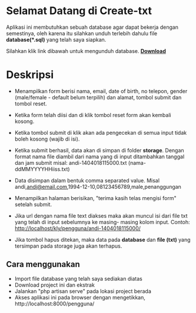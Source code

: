 # Selamat Datang di Create-txt

Aplikasi ini membutuhkan sebuah database agar dapat bekerja dengan semestinya, oleh karena itu silahkan unduh terlebih dahulu file **database(*.sql)** yang telah saya siapkan.

Silahkan klik link dibawah untuk mengunduh database.
[**Download**](https://drive.google.com/open?id=1L1-5L7r7q-LG94t9b4ryG9-MoWRekvvu)

# Deskripsi

-   Menampilkan form berisi nama, email, date of birth, no telepon, gender (male/female - default belum terpilih) dan alamat, tombol submit dan tombol reset.

-   Ketika form telah diisi dan di klik tombol reset form akan kembali kosong.

-   Ketika tombol submit di klik akan ada pengecekan di semua input tidak boleh kosong (wajib di isi).

-   Ketika submit berhasil, data akan di simpan di folder **storage**. Dengan format nama file diambil dari nama yang di input ditambahkan tanggal dan jam submit misal: andi-1404018115000.txt (nama-ddMMYYYYHHiiss.txt)

-   Data disimpan dalam bentuk comma separated value. Misal andi,[andi@email.com](mailto:andi@email.com),1994-12-10,08123456789,male,penanggungan

-   Menampilkan halaman berisikan, "terima kasih telas mengisi form" setelah submit.

-   Jika url dengan nama file text diakses maka akan muncul isi dari file txt yang telah di input sebelumnya ke masing- masing kolom input. Contoh: [http://localhost/kly/pengguna/andi-1404018115000/](http://localhost/kly/pengguna/rudi-1404018115000/)

- Jika tombol hapus ditekan, maka data pada **database** dan **file (txt)** yang tersimpan pada storage juga akan terhapus.

## Cara menggunakan

- Import file database yang telah saya sediakan diatas
- Download project ini dan ekstrak
- Jalankan "php artisan serve" pada lokasi project berada
- Akses aplikasi ini pada browser dengan mengetikkan, http://localhost:8000/pengguna/
